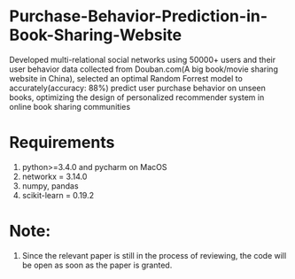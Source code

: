 # Purchase-Behavior-Prediction-in-Book-Sharing-Website
Developed multi-relational social networks using 50000+ users and their user behavior data collected from Douban.com(A big book/movie sharing website in China), selected an optimal Random Forrest model to accurately(accuracy: 88%) predict user purchase behavior on unseen books, optimizing the design of personalized recommender system in online book sharing communities

# Requirements
1. python>=3.4.0 and pycharm on MacOS
2. networkx = 3.14.0
3. numpy, pandas
4. scikit-learn = 0.19.2

# Note:
1. Since the relevant paper is still in the process of reviewing, the code will be open as soon as the paper is granted.
